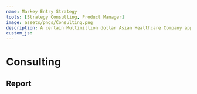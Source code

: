 ```yaml
---
name: Markey Entry Strategy
tools: [Strategy Consulting, Product Manager]
image: assets/pngs/Consulting.png
description: A certain Multimillion dollar Asian Healthcare Company approached us and needed us to assess and find a market they could enter in the United States.
custom_js: 
---
```



# Consulting
## Report


